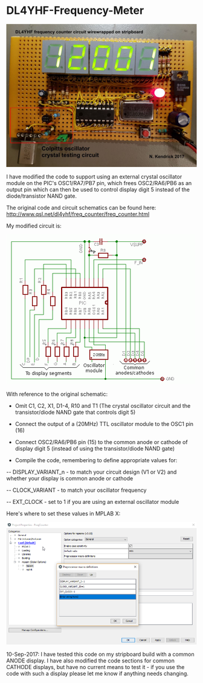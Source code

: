 # DL4YHF-Frequency-Meter

![Image](DL4YHF-stripboard.jpg)

I have modified the code to support using an external crystal oscillator module on the PIC's OSC1/RA7/PB7 pin, which frees OSC2/RA6/PB6 as an output pin which can then be used to control display digit 5 instead of the diode/transistor NAND gate.    

The original code and circuit schematics can be found here: http://www.qsl.net/dl4yhf/freq_counter/freq_counter.html

My modified circuit is:

![Image](picboard5_schL3K.gif)

With reference to the original schematic: 

* Omit C1, C2, X1, D1-4, R10 and T1 (The crystal oscillator circuit and the transistor/diode NAND gate that controls digit 5)

* Connect the output of a (20MHz) TTL oscillator module to the OSC1 pin (16)

* Connect OSC2/RA6/PB6 pin (15) to the common anode or cathode of display digit 5 (instead of using the transistor/diode NAND gate)

* Compile the code, remembering to define appropriate values for:

 -- DISPLAY_VARIANT_n - to match your circuit design (V1 or V2) and whether your display is common anode or cathode
  
 -- CLOCK_VARIANT - to match your oscillator frequency
  
 -- EXT_CLOCK - set to 1 if you are using an external oscillator module

Here's where to set these values in MPLAB X:

![Image](MPLAB-Setting-Values.png) 

10-Sep-2017: I have tested this code on my stripboard build with a common ANODE display. I have also modified the code sections for common CATHODE displays, but have no current means to test it - if you use the code with such a display please let me know if anything needs changing.
